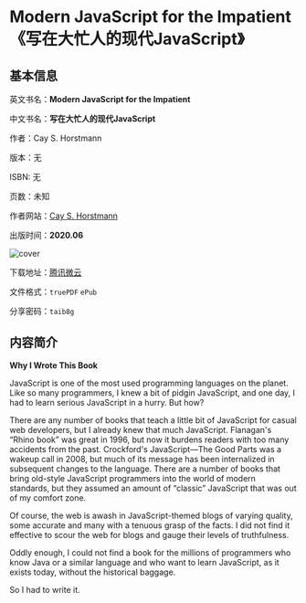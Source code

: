 # Modern JavaScript for the Impatient 《写在大忙人的现代JavaScript》

## 基本信息

英文书名：**Modern JavaScript for the Impatient**

中文书名：**写在大忙人的现代JavaScript**

作者：Cay S. Horstmann

版本：无

ISBN: 无

页数：未知

作者网站：[Cay S. Horstmann](https://horstmann.com/javascript-impatient/)

出版时间：**2020.06**

<img :src="$withBase('/images/modern_javaScript_for_the_impatient.jpg')" alt="cover">

下载地址：[腾讯微云](https://share.weiyun.com/1J8hml7o)

文件格式：`truePDF` `ePub`

分享密码：`taib8g`

## 内容简介

**Why I Wrote This Book**

JavaScript is one of the most used programming languages on the planet. Like so many programmers, I knew a bit of pidgin JavaScript, and one day, I had to learn serious JavaScript in a hurry. But how?

There are any number of books that teach a little bit of JavaScript for casual web developers, but I already knew that much JavaScript. Flanagan's “Rhino book” was great in 1996, but now it burdens readers with too many accidents from the past. Crockford's JavaScript—The Good Parts was a wakeup call in 2008, but much of its message has been internalized in subsequent changes to the language. There are a number of books that bring old-style JavaScript programmers into the world of modern standards, but they assumed an amount of “classic” JavaScript that was out of my comfort zone.

Of course, the web is awash in JavaScript-themed blogs of varying quality, some accurate and many with a tenuous grasp of the facts. I did not find it effective to scour the web for blogs and gauge their levels of truthfulness.

Oddly enough, I could not find a book for the millions of programmers who know Java or a similar language and who want to learn JavaScript, as it exists today, without the historical baggage.

So I had to write it.
